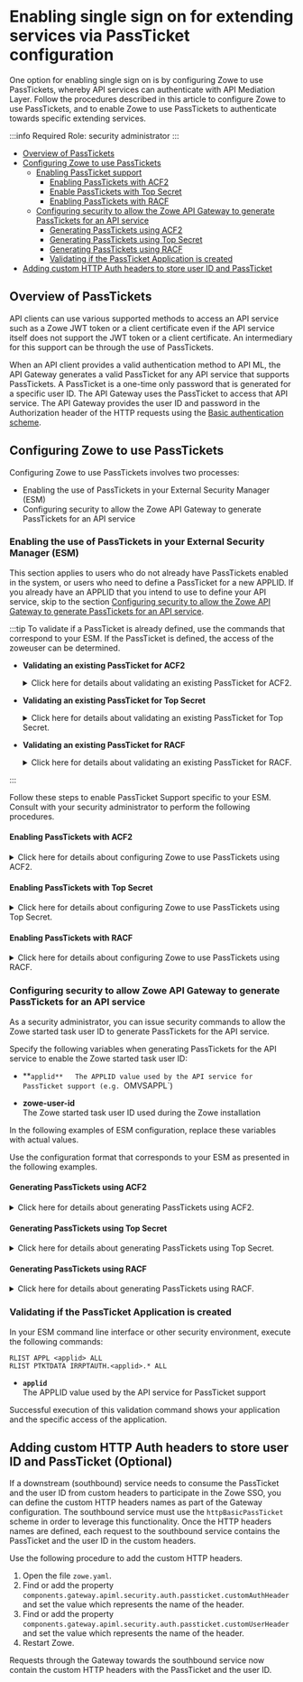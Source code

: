 # Enabling single sign on for extending services via PassTicket configuration

One option for enabling single sign on is by configuring Zowe to use PassTickets, whereby API services can authenticate with API Mediation Layer. Follow the procedures described in this article to configure Zowe to use PassTickets, and to enable Zowe to use PassTickets to authenticate towards specific extending services.

:::info Required Role: security administrator
:::

- [Overview of PassTickets](#overview-of-how-passtickets-are-used)
- [Configuring Zowe to use PassTickets](#configuring-zowe-to-use-passtickets)
    - [Enabling PassTicket support](#enabling-passticket-support)
        - [Enabling PassTickets with ACF2](#enabling-passtickets-with-acf2)
        - [Enable PassTickets with Top Secret](#enabling-passtickets-with-top-secret)
        - [Enabling PassTickets with RACF](#enabling-passtickets-with-racf)
    - [Configuring security to allow the Zowe API Gateway to generate PassTickets for an API service](#configuring-security-to-allow-zowe-api-gateway-to-generate-passtickets-for-an-api-service)
        - [Generating PassTickets using ACF2](#generating-passtickets-using-acf2)
        - [Generating PassTickets using Top Secret](#generating-passtickets-using-top-secret)
        - [Generating PassTickets using RACF](#generating-passtickets-using-racf)
        - [Validating if the PassTicket Application is created](#validating-if-the-passticket-application-is-created)
- [Adding custom HTTP Auth headers to store user ID and PassTicket](#adding-custom-http-auth-headers-to-store-user-id-and-passticket)

## Overview of PassTickets 

API clients can use various supported methods to access an API service such as a Zowe JWT token or a client certificate even if the API service itself does not support the JWT token or a client certificate. An intermediary for this support can be through the use of PassTickets.

When an API client provides a valid authentication method to API ML, the API Gateway generates a valid PassTicket for any API service that supports PassTickets. A PassTicket is a one-time only password that is generated for a specific user ID. 
The API Gateway uses the PassTicket to access that API service.
The API Gateway provides the user ID and password in the Authorization header of the HTTP requests using the
[Basic authentication scheme](https://developer.mozilla.org/en-US/docs/Web/HTTP/Authentication#Basic_authentication_scheme). 

## Configuring Zowe to use PassTickets

Configuring Zowe to use PassTickets involves two processes:
* Enabling the use of PassTickets in your External Security Manager (ESM)
* Configuring security to allow the Zowe API Gateway to generate PassTickets for an API service

### Enabling the use of PassTickets in your External Security Manager (ESM)

This section applies to users who do not already have PassTickets enabled in the system, or users who need to define a PassTicket for a new APPLID. If you already have an APPLID that you intend to use to define your API service, skip to the section [Configuring security to allow the Zowe API Gateway to generate PassTickets for an API service](#configuring-security-to-allow-zowe-api-gateway-to-generate-passtickets-for-an-api-service).

:::tip
To validate if a PassTicket is already defined, use the commands that correspond to your ESM. If the PassTicket is defined, the access of the zoweuser can be determined.

* **Validating an existing PassTicket for ACF2**

    <details>

    <summary>Click here for details about validating an existing PassTicket for ACF2.</summary>

    In your ESM command line interface or other security environment, execute the following commands:

    ```
    SET RESOURCE(SAF)
    LIST LIKE(-)

    SET RESOURCE(SAF)
    LIST LIKE(<applid>-)

    SET PROFILE(PTKTDATA) DIVISION(SSIGNON)
    LIST LIKE(<applid>-)

    SET RESOURCE(PTK)
    LIST LIKE(IRRPTAUTH-)
    ```
    * **`-`**  
    A wildcard symbol that lists all resources

    * **`<applid>-`**  
    Lists everything related to specified applid in a resource (in this case, SAF), or specified in a profile (in this case, PTKTDATA)

    </details>

* **Validating an existing PassTicket for Top Secret**

    <details>

    <summary>Click here for details about validating an existing PassTicket for Top Secret.</summary>

    In your ESM command line interface or other security environment, execute the following commands:
    ```
    TSS WHOHAS APPL(<applid>)
    TSS WHOHAS PTKTDATA(<applid>)
    TSS WHOHAS PTKTDATA(IRRPTAUTH.<applid>.)
    ```

    * **`.`**  
    A wildcard symbol that lists all resources

    * **`IRRPTAUTH.<applid>.`**  
    Returns everything about the specified applid for IRRPTAUTH

    </details>

* **Validating an existing PassTicket for RACF**

    <details>

    <summary>Click here for details about validating an existing PassTicket for RACF.</summary>

    In your ESM command line interface or other security environment, execute the following commands:

    ```
    RLIST APPL * ALL 
    RLIST APPL <applid> ALL  
    RLIST PTKTDATA <applid> SSIGNON ALL
    RLIST PTKTDATA IRRPTAUTH.<applid>.* ALL 
    ```
    Ensure that you validate PKTDATA access for APPL.

    * **`*`**  
    A wildcard symbol that resturns all resources

    * **`RLIST PTKTDATA <applid> SSIGNON ALL`**  
    Validates all applid for PTKDATA class

    * **`RLIST PTKTDATA IRRPTAUTH.<applid>.* ALL`**  
    Validates all applid permissions for PTKDATA class

    </details>

:::

Follow these steps to enable PassTicket Support specific to your ESM. Consult with your security administrator to perform the following procedures. 

#### Enabling PassTickets with ACF2

<details>

<summary> Click here for details about configuring Zowe to use PassTickets using ACF2. </summary>


1.	In your ESM command line interface or other security environment, define the application session key by entering the following commands, if the session key is not already defined. 

```
SET PROFILE(PTKTDATA) DIV(SSIGNON)
INSERT <applid> SSKEY(<key-description>) MULT-USE
F ACF2,REBUILD(PTK),CLASS(P)
```

* **`applid`**  
Specifies the application ID used for PassTicket validation to authenticate connections to the server.

* **`MULT-USE`**  
This setting lets you reuse the same PassTicket multiple times.

* **`key-description`**  
 Specifies the secured sign-on hexadecimal application key of 16 hexadecimal digits (8-byte or 64-bit key). Each application key must be the same on all systems in the configuration and the values must be kept secret and secured.

2. Complete the PassTicket setup by entering the following commands:
```
F ACF2,REBUILD(PTK),CLASS(P)
```
The PassTicket record is now active in the system.

3. Enable the started task user ID to generate PassTickets for the application by entering commands similar to the following:
```
SET RESOURCE(PTK) 
RECKEY IRRPTAUTH ADD(applid.userid UID(<userid>) SERVICE(UPDATE,READ) ALLOW)
```
* **`userid`**    
Specifies the Zowe server user ID


You configured Zowe to use PassTickets using ACF2. 

</details>

#### Enabling PassTickets with Top Secret

<details>

<summary> Click here for details about configuring Zowe to use PassTickets using Top Secret.</summary>

Before you begin this procedure, verify that the `PTKTDATA` class and ownership for the PassTicket resource (`IRRPTAUT`) have not already been defined.

1.	Update the resource descriptor table (RDT) to define the `PTKTDATA` class by entering the following commands:

:::note
The `PTKTDATA` resource is not a predefined class.
:::

```
TSS ADDTO(RDT) RESCLASS(PTKTDATA) RESCODE(n) ACLST(ALL,READ,UPDATE) MAXLEN(37) 
```
The `PTKTDATA` resource is added to the RDT.

:::note
Include `RESCODE(n)` in the range of 101 to 13F to make `PTKTDATA` a prefixed resource class.
:::

2.	Assign ownership for the PassTicket resource (`IRRPTAUT`). Execute the following commands: 
```
TSS ADDTO(department) PTKTDATA(IRRPTAUT) 
```
3. Define PassTicket for application ID _applid_ without replay protection.

```
TSS ADDTO(NDT) PSTKAPPL(<applid>) SESSKEY(<key-description>) SIGNMULTI
```

* **`applid`**  
Specifies the application ID used for PassTicket validation to authenticate connections to the server.

* **`key-description`**    
 Specifies the secured sign-on hexadecimal application key of 16 hexadecimal digits (8-byte or 64-bit key). Each application key must be the same on all systems in the configuration and the values must be kept secret and secured.

4. Permit access to the PassTicket resource defined in the previous step for the LDAP Server by executing the following command:
```
TSS PERMIT(<stc-userid>) PTKTDATA(IRRPTAUTH.applid) ACCESS(UPDATE)
```

* **`stc-userid`**  
Specifies the ACID that you created when you created LDAP Server started task User IDs. The parameter is "CALDAP" by default.	
	
You configured Zowe to use PassTickets using Top Secret.

</details>

#### Enabling PassTickets with RACF


<details>

<summary> Click here for details about configuring Zowe to use PassTickets using RACF.</summary>

1. Activate the `PTKTDATA` class, which encompasses all profiles containing PassTicket information.

In your ESM command line interface or other security environment, execute the following command:

```
SETROPTS CLASSACT(PTKTDATA) RACLIST(PTKTDATA)
```

2. Specify the application ID requiring access through PassTicket for the ZOWE server with the following commands:
```
RDEFINE APPL <applid> UACC(READ)
SETROPTS CLASSACT(APPL)
SETROPTS GENERIC(PTKTDATA)
```

* **`applid`**  
A one to 8 character name designated for the application. 

:::note 
This name is usually provided by the site security administrator.
:::

3. Define the profile for the application with the following command:
```
RDEFINE PTKTDATA  <applid> UACC(NONE) APPLDATA('NO REPLAY PROTECTION') SSIGNON(KEYMASKED(<key-description>) APPLDATA('NO REPLAY PROTECTION')
```
* **`key-description`**  
 Specifies the secured sign-on hexadecimal application key of 16 hexadecimal digits (8-byte or 64-bit key). Each application key must be the same on all systems in the configuration and the values must be kept secret and secured.

Replace `key-description` with the application name defined previously.

:::caution Important
PassTickets for the API service must have the replay protection switched off. This links a secured sign-on application key with the application.
:::

4. Allow the application ID (_applid_) to use PassTickets:

```
PERMIT IRRPTAUTH.applid.* CLASS(PTKTDATA) ACCESS(UPDATE) ID(userid)
```

* **`userid`**  
Specifies the value of the LDAP Server started task.

5. Refresh the RACF PTKTDATA definition with the new profile:
```
SETROPTS RACLIST(PTKTDATA) REFRESH
```

You configured Zowe to use PassTickets using RACF.

</details>

### Configuring security to allow Zowe API Gateway to generate PassTickets for an API service

As a security administrator, you can issue security commands to allow the Zowe started task user ID to generate PassTickets for the API service.

Specify the following variables when generating PassTickets for the API service to enable the Zowe started task user ID:

* **`applid**  
The APPLID value used by the API service for PassTicket support (e.g. `OMVSAPPL`)

* **zowe-user-id**   
The Zowe started task user ID used during the Zowe installation

In the following examples of ESM configuration, replace these variables with actual values.

Use the configuration format that corresponds to your ESM as presented in the following examples.

#### Generating PassTickets using ACF2

<details>

<summary> Click here for details about generating PassTickets using ACF2. </summary>

Grant the Zowe started task user ID permission to generate PassTickets for users of the API service.

**Example:**

```markup
ACF
SET RESOURCE(PTK)
RECKEY IRRPTAUTH ADD(<applid>.- UID(<zowe-user-id>) SERVICE(UPDATE,READ) ALLOW)
F ACF2,REBUILD(PTK),CLASS(P)
END
```

</details>

#### Generating PassTickets using Top Secret

<details>

<summary>Click here for details about generating PassTickets using Top Secret.</summary>

Grant the Zowe started task user ID permission to generate PassTickets for users of the API service.

**Example:**

```markup
TSS PERMIT(<zowe-user-id>) PTKTDATA(IRRPTAUTH.<applid>.) ACCESS(READ,UPDATE)
TSS REFRESH
```


</details>

#### Generating PassTickets using RACF

<details>

<summary> Click here for details about generating PassTickets using RACF.</summary>

Grant the Zowe started task user ID permission to generate PassTickets for users of the API service.

**Example:**

```markup
PERMIT IRRPTAUTH.<applid>.* CL(PTKTDATA) ID(<zowe-user-id>) ACCESS(UPDATE)
SETROPTS RACLIST(PTKTDATA) REFRESH
```
</details>

### Validating if the PassTicket Application is created

In your ESM command line interface or other security environment, execute the following commands:

```
RLIST APPL <applid> ALL
RLIST PTKTDATA IRRPTAUTH.<applid>.* ALL
```

* **`applid`**  
The APPLID value used by the API service for PassTicket support

Successful execution of this validation command shows your application and the specific access of the application.


## Adding custom HTTP Auth headers to store user ID and PassTicket (Optional)

If a downstream (southbound) service needs to consume the PassTicket and the user ID from custom headers to participate in the Zowe SSO, you can define the custom HTTP headers names as part of the Gateway configuration.
The southbound service must use the `httpBasicPassTicket` scheme in order to leverage this functionality. Once the HTTP headers names are defined, each request to the southbound service contains the PassTicket and the user ID in the custom headers.

Use the following procedure to add the custom HTTP headers.

1. Open the file `zowe.yaml`.
2. Find or add the property `components.gateway.apiml.security.auth.passticket.customAuthHeader` and set the value which represents the name of the header.
3. Find or add the property `components.gateway.apiml.security.auth.passticket.customUserHeader` and set the value which represents the name of the header.
4. Restart Zowe.

Requests through the Gateway towards the southbound service now contain the custom HTTP headers with the PassTicket and the user ID.